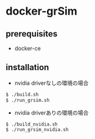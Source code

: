 # docker-grSim

## prerequisites
- docker-ce

## installation
- nvidia driverなしの環境の場合

```bash
$ ./build.sh
$ ./run_grsim.sh
```

- nvidia driverありの環境の場合

```bash
$ ./build_nvidia.sh
$ ./run_grsim_nvidia.sh
```
